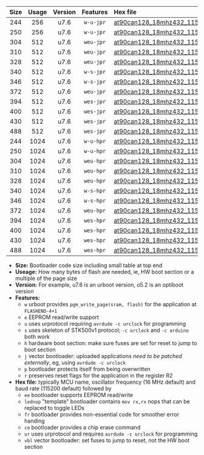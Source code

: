 |Size|Usage|Version|Features|Hex file|
|:-:|:-:|:-:|:-:|:--|
|244|256|u7.6|`w-u-jpr`|[at90can128_18mhz432_115200bps_ur_vbl.hex](https://raw.githubusercontent.com/stefanrueger/urboot/main//at90can128_18mhz432_115200bps_ur_vbl.hex)|
|250|256|u7.6|`w-u-jpr`|[at90can128_18mhz432_115200bps_lednop_ur_vbl.hex](https://raw.githubusercontent.com/stefanrueger/urboot/main//at90can128_18mhz432_115200bps_lednop_ur_vbl.hex)|
|304|512|u7.6|`weu-jpr`|[at90can128_18mhz432_115200bps_ee_ur_vbl.hex](https://raw.githubusercontent.com/stefanrueger/urboot/main//at90can128_18mhz432_115200bps_ee_ur_vbl.hex)|
|310|512|u7.6|`weu-jpr`|[at90can128_18mhz432_115200bps_ee_lednop_ur_vbl.hex](https://raw.githubusercontent.com/stefanrueger/urboot/main//at90can128_18mhz432_115200bps_ee_lednop_ur_vbl.hex)|
|328|512|u7.6|`weu-jpr`|[at90can128_18mhz432_115200bps_ee_lednop_fr_ur_vbl.hex](https://raw.githubusercontent.com/stefanrueger/urboot/main//at90can128_18mhz432_115200bps_ee_lednop_fr_ur_vbl.hex)|
|340|512|u7.6|`w-s-jpr`|[at90can128_18mhz432_115200bps_vbl.hex](https://raw.githubusercontent.com/stefanrueger/urboot/main//at90can128_18mhz432_115200bps_vbl.hex)|
|346|512|u7.6|`w-s-jpr`|[at90can128_18mhz432_115200bps_lednop_vbl.hex](https://raw.githubusercontent.com/stefanrueger/urboot/main//at90can128_18mhz432_115200bps_lednop_vbl.hex)|
|372|512|u7.6|`weu-jpr`|[at90can128_18mhz432_115200bps_ee_lednop_fr_ce_ur_vbl.hex](https://raw.githubusercontent.com/stefanrueger/urboot/main//at90can128_18mhz432_115200bps_ee_lednop_fr_ce_ur_vbl.hex)|
|394|512|u7.6|`wes-jpr`|[at90can128_18mhz432_115200bps_ee_vbl.hex](https://raw.githubusercontent.com/stefanrueger/urboot/main//at90can128_18mhz432_115200bps_ee_vbl.hex)|
|400|512|u7.6|`wes-jpr`|[at90can128_18mhz432_115200bps_ee_lednop_vbl.hex](https://raw.githubusercontent.com/stefanrueger/urboot/main//at90can128_18mhz432_115200bps_ee_lednop_vbl.hex)|
|430|512|u7.6|`wes-jpr`|[at90can128_18mhz432_115200bps_ee_lednop_fr_vbl.hex](https://raw.githubusercontent.com/stefanrueger/urboot/main//at90can128_18mhz432_115200bps_ee_lednop_fr_vbl.hex)|
|488|512|u7.6|`wes-jpr`|[at90can128_18mhz432_115200bps_ee_lednop_fr_ce_vbl.hex](https://raw.githubusercontent.com/stefanrueger/urboot/main//at90can128_18mhz432_115200bps_ee_lednop_fr_ce_vbl.hex)|
|244|1024|u7.6|`w-u-hpr`|[at90can128_18mhz432_115200bps_ur.hex](https://raw.githubusercontent.com/stefanrueger/urboot/main//at90can128_18mhz432_115200bps_ur.hex)|
|250|1024|u7.6|`w-u-hpr`|[at90can128_18mhz432_115200bps_lednop_ur.hex](https://raw.githubusercontent.com/stefanrueger/urboot/main//at90can128_18mhz432_115200bps_lednop_ur.hex)|
|304|1024|u7.6|`weu-hpr`|[at90can128_18mhz432_115200bps_ee_ur.hex](https://raw.githubusercontent.com/stefanrueger/urboot/main//at90can128_18mhz432_115200bps_ee_ur.hex)|
|310|1024|u7.6|`weu-hpr`|[at90can128_18mhz432_115200bps_ee_lednop_ur.hex](https://raw.githubusercontent.com/stefanrueger/urboot/main//at90can128_18mhz432_115200bps_ee_lednop_ur.hex)|
|328|1024|u7.6|`weu-hpr`|[at90can128_18mhz432_115200bps_ee_lednop_fr_ur.hex](https://raw.githubusercontent.com/stefanrueger/urboot/main//at90can128_18mhz432_115200bps_ee_lednop_fr_ur.hex)|
|340|1024|u7.6|`w-s-hpr`|[at90can128_18mhz432_115200bps.hex](https://raw.githubusercontent.com/stefanrueger/urboot/main//at90can128_18mhz432_115200bps.hex)|
|346|1024|u7.6|`w-s-hpr`|[at90can128_18mhz432_115200bps_lednop.hex](https://raw.githubusercontent.com/stefanrueger/urboot/main//at90can128_18mhz432_115200bps_lednop.hex)|
|372|1024|u7.6|`weu-hpr`|[at90can128_18mhz432_115200bps_ee_lednop_fr_ce_ur.hex](https://raw.githubusercontent.com/stefanrueger/urboot/main//at90can128_18mhz432_115200bps_ee_lednop_fr_ce_ur.hex)|
|394|1024|u7.6|`wes-hpr`|[at90can128_18mhz432_115200bps_ee.hex](https://raw.githubusercontent.com/stefanrueger/urboot/main//at90can128_18mhz432_115200bps_ee.hex)|
|400|1024|u7.6|`wes-hpr`|[at90can128_18mhz432_115200bps_ee_lednop.hex](https://raw.githubusercontent.com/stefanrueger/urboot/main//at90can128_18mhz432_115200bps_ee_lednop.hex)|
|430|1024|u7.6|`wes-hpr`|[at90can128_18mhz432_115200bps_ee_lednop_fr.hex](https://raw.githubusercontent.com/stefanrueger/urboot/main//at90can128_18mhz432_115200bps_ee_lednop_fr.hex)|
|488|1024|u7.6|`wes-hpr`|[at90can128_18mhz432_115200bps_ee_lednop_fr_ce.hex](https://raw.githubusercontent.com/stefanrueger/urboot/main//at90can128_18mhz432_115200bps_ee_lednop_fr_ce.hex)|

- **Size:** Bootloader code size including small table at top end
- **Useage:** How many bytes of flash are needed, ie, HW boot section or a multiple of the page size
- **Version:** For example, u7.6 is an urboot version, o5.2 is an optiboot version
- **Features:**
  + `w` urboot provides `pgm_write_page(sram, flash)` for the application at `FLASHEND-4+1`
  + `e` EEPROM read/write support
  + `u` uses urprotocol requiring `avrdude -c urclock` for programming
  + `s` uses skeleton of STK500v1 protocol; `-c urclock` and `-c arduino` both work
  + `h` hardware boot section: make sure fuses are set for reset to jump to boot section
  + `j` vector bootloader: uploaded applications *need to be patched externally*, eg, using `avrdude -c urclock`
  + `p` bootloader protects itself from being overwritten
  + `r` preserves reset flags for the application in the register R2
- **Hex file:** typically MCU name, oscillator frequency (16 MHz default) and baud rate (115200 default) followed by
  + `ee` bootloader supports EEPROM read/write
  + `lednop` "template" bootloader contains `mov rx,rx` nops that can be replaced to toggle LEDs
  + `fr` bootloader provides non-essential code for smoother error handing
  + `ce` bootloader provides a chip erase command
  + `ur` uses urprotocol and requires `avrdude -c urclock` for programming
  + `vbl` vector bootloader: set fuses to jump to reset, not the HW boot section
